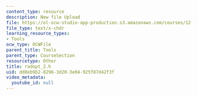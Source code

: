 ```yaml
---
content_type: resource
description: New file Upload
file: https://ol-ocw-studio-app-production.s3.amazonaws.com/courses/12-811-tropical-meteorology-spring-2011/dd8eb9b282963d203e04925f87d42f3f_radopt_2.h
file_type: text/x-chdr
learning_resource_types:
- Tools
ocw_type: OCWFile
parent_title: Tools
parent_type: CourseSection
resourcetype: Other
title: radopt_2.h
uid: dd8eb9b2-8296-3d20-3e04-925f87d42f3f
video_metadata:
  youtube_id: null
---
```

